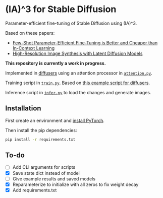 # (IA)^3 for Stable Diffusion

Parameter-efficient fine-tuning of Stable Diffusion using (IA)^3.

Based on these papers:

- [Few-Shot Parameter-Efficient Fine-Tuning is Better and Cheaper than In-Context Learning](https://arxiv.org/abs/2205.05638)
- [High-Resolution Image Synthesis with Latent Diffusion Models](https://arxiv.org/abs/2112.10752)

**This repository is currently a work in progress.**

Implemented in [diffusers](https://github.com/huggingface/diffusers) using an attention processor in [`attention.py`](/attention.py).

Training script in [`train.py`](/train.py). Based on [this example script for diffusers](https://github.com/huggingface/diffusers/blob/main/examples/text_to_image/train_text_to_image_lora.py).

Inference script in [`infer.py`](/infer.py) to load the changes and generate images.

## Installation

First create an environment and [install PyTorch](https://pytorch.org/get-started/locally/).

Then install the pip dependencies:

```bash
pip install -r requirements.txt
```

## To-do

- [ ] Add CLI arguments for scripts
- [x] Save state dict instead of model
- [ ] Give example results and saved models
- [x] Reparameterize to initialize with all zeros to fix weight decay
- [x] Add requirements.txt
